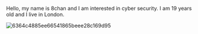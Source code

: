 Hello, my name is 8chan and I am interested in cyber security. I am 19 years old and I live in London.

![6364c4885ee66541865beee28c169d95](https://github.com/NashChat/NashChat/assets/164668378/d9baa5d7-76cc-4b98-a666-12f3e9d73a24)
